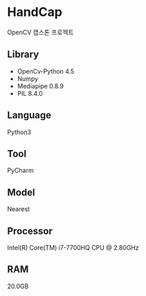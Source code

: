 # HandCap
 OpenCV 캡스톤 프로젝트
 
## Library
- OpenCv-Python 4.5
- Numpy
- Mediapipe 0.8.9
- PIL 8.4.0

## Language 
Python3
## Tool 
PyCharm
## Model 
Nearest

## Processor
Intel(R) Core(TM) i7-7700HQ CPU @ 2.80GHz 
## RAM 
20.0GB

